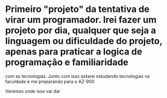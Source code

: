 # Primeiro "projeto" da tentativa de virar um programador. Irei fazer um projeto por dia, qualquer que seja a linguagem ou dificuldade do projeto, apenas para praticar a logica de programação e familiaridade 
com as tecnologias. Junto com isso estarei estudando tecnologias na faculdade e me preparando para o AZ-900

Veremos onde isso vai dar
